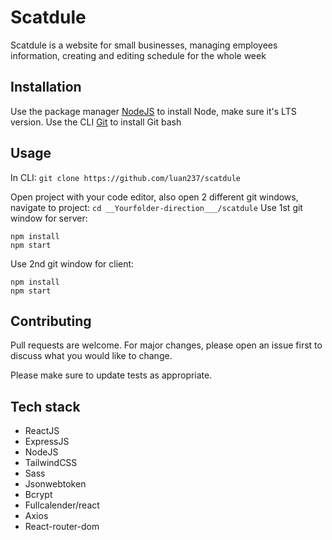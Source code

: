 # Scatdule

Scatdule is a website for small businesses, managing employees information, creating and editing schedule for the whole week

## Installation

Use the package manager [NodeJS](https://nodejs.org/en/download/) to install Node, make sure it's LTS version.
Use the CLI [Git](https://git-scm.com/downloads) to install Git bash

## Usage

In CLI:
`git clone https://github.com/luan237/scatdule`

Open project with your code editor, also open 2 different git windows, navigate to project: `cd __Yourfolder-direction___/scatdule`
Use 1st git window for server:

```cd server
npm install
npm start
```

Use 2nd git window for client:

```cd client
npm install
npm start
```

## Contributing

Pull requests are welcome. For major changes, please open an issue first to discuss what you would like to change.

Please make sure to update tests as appropriate.

## Tech stack

- ReactJS
- ExpressJS
- NodeJS
- TailwindCSS
- Sass
- Jsonwebtoken
- Bcrypt
- Fullcalender/react
- Axios
- React-router-dom
